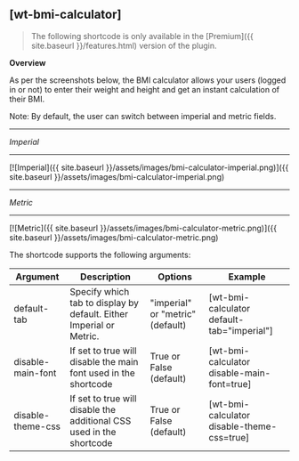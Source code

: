 ## [wt-bmi-calculator] 
 
> The following shortcode is only available in the [Premium]({{ site.baseurl }}/features.html) version of the plugin.
 
**Overview** 

As per the screenshots below, the BMI calculator allows your users (logged in or not) to enter their weight and height and get an instant calculation of their BMI.   

Note: By default, the user can switch between imperial and metric fields.

***
*Imperial*

***

[![Imperial]({{ site.baseurl }}/assets/images/bmi-calculator-imperial.png)]({{ site.baseurl }}/assets/images/bmi-calculator-imperial.png)

***
*Metric*

***

[![Metric]({{ site.baseurl }}/assets/images/bmi-calculator-metric.png)]({{ site.baseurl }}/assets/images/bmi-calculator-metric.png)
    
The shortcode supports the following arguments:    
    
| Argument | Description | Options | Example |    
|--|--|--|--|    
|default-tab|Specify which tab to display by default. Either Imperial or Metric.|"imperial" or "metric" (default)|[wt-bmi-calculator default-tab="imperial"]
|disable-main-font|If set to true will disable the main font used in the shortcode|True or False (default)|[wt-bmi-calculator disable-main-font=true]
|disable-theme-css|If set to true will disable the additional CSS used in the shortcode|True or False (default)|[wt-bmi-calculator disable-theme-css=true]			
